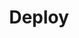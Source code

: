 ---
title: Deploy
description:
weight: 20
url: /nginx-instance-manager/deploy/
cascade:
  banner:
    enabled: true
    type: deprecation
    md: _banners/upgrade-r33.md
---